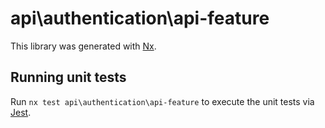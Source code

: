 # api\authentication\api-feature

This library was generated with [Nx](https://nx.dev).

## Running unit tests

Run `nx test api\authentication\api-feature` to execute the unit tests via [Jest](https://jestjs.io).
